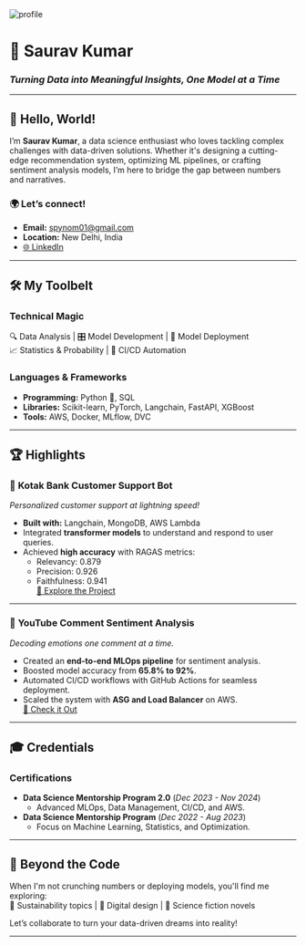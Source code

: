 <img align="center" alt="profile" src="https://github.com/spynom/spynom/blob/main/BCT2.gif?raw=true">

# 🌟 **Saurav Kumar**  
### *Turning Data into Meaningful Insights, One Model at a Time*  

---

## 👋 Hello, World!  

I’m **Saurav Kumar**, a data science enthusiast who loves tackling complex challenges with data-driven solutions. Whether it's designing a cutting-edge recommendation system, optimizing ML pipelines, or crafting sentiment analysis models, I’m here to bridge the gap between numbers and narratives.  

### 🌍 Let’s connect!  
- **Email:** [spynom01@gmail.com](mailto:spynom01@gmail.com)  
- **Location:** New Delhi, India  
- [🌐 LinkedIn](#)

---

## 🛠️ My Toolbelt  


### **Technical Magic**  
🔍 Data Analysis | 🎛️ Model Development | 🚀 Model Deployment  
📈 Statistics & Probability | 🔄 CI/CD Automation  

### **Languages & Frameworks**  
- **Programming:** Python 🐍, SQL  
- **Libraries:** Scikit-learn, PyTorch, Langchain, FastAPI, XGBoost  
- **Tools:** AWS, Docker, MLflow, DVC  

---

## 🏆 Highlights  

### 💬 **Kotak Bank Customer Support Bot**  
*Personalized customer support at lightning speed!*  
- **Built with:** Langchain, MongoDB, AWS Lambda  
- Integrated **transformer models** to understand and respond to user queries.  
- Achieved **high accuracy** with RAGAS metrics:  
  - Relevancy: 0.879  
  - Precision: 0.926  
  - Faithfulness: 0.941  
[🔗 Explore the Project](#)

---

### 📝 **YouTube Comment Sentiment Analysis**  
*Decoding emotions one comment at a time.*  
- Created an **end-to-end MLOps pipeline** for sentiment analysis.  
- Boosted model accuracy from **65.8% to 92%**.  
- Automated CI/CD workflows with GitHub Actions for seamless deployment.  
- Scaled the system with **ASG and Load Balancer** on AWS.  
[🔗 Check it Out](#)

---

## 🎓 Credentials  

### **Certifications**  
- **Data Science Mentorship Program 2.0** (*Dec 2023 - Nov 2024*)  
  - Advanced MLOps, Data Management, CI/CD, and AWS.  
- **Data Science Mentorship Program** (*Dec 2022 - Aug 2023*)  
  - Focus on Machine Learning, Statistics, and Optimization.

---

## 🎨 Beyond the Code  

When I'm not crunching numbers or deploying models, you'll find me exploring:  
🌱 Sustainability topics | 🎨 Digital design | 📖 Science fiction novels  

Let’s collaborate to turn your data-driven dreams into reality!  

---
